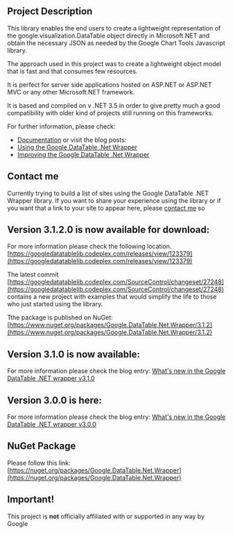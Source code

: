 ## Project Description

This library enables the end users to create a lightweight representation of the google.visualization.DataTable object directly in Microsoft.NET and obtain the necessary JSON as needed by the Google Chart Tools Javascript library.

The approach used in this project was to create a lightweight object model that is fast and that consumes few resources.

It is perfect for server side applications hosted on ASP.NET or ASP.NET MVC or any other Microsoft.NET framework. 

It is based and compiled on v .NET 3.5 in order to give pretty much a good compatibility with older kind of projects still running on this frameworks.

For further information, please check:
* [Documentation](https://github.com/zoranmax/GoogleDataTableLib/wiki) or visit the blog posts:
* [Using the Google DataTable .Net Wrapper](http://www.agile-code.com/blog/using-the-google-datatable-net-wrapper)
* [Improving the Google DataTable .Net Wrapper](http://www.agile-code.com/blog/improving-the-google-datatable-net-wrapper/)

## Contact me
Currently trying to build a list of sites using the Google DataTable .NET Wrapper library. If you want to share your experience using the library or if you want that a link to your site to appear here, please [contact me](http://www.agile-code.com/contact) so 

## Version 3.1.2.0 is now available for download:
For more information please check the following location.
[https://googledatatablelib.codeplex.com/releases/view/123379](https://googledatatablelib.codeplex.com/releases/view/123379)

The latest commit [https://googledatatablelib.codeplex.com/SourceControl/changeset/27248](https://googledatatablelib.codeplex.com/SourceControl/changeset/27248) contains a new project with examples that would simplify the life to those who just started using the library.

Tthe package is published on NuGet: [https://www.nuget.org/packages/Google.DataTable.Net.Wrapper/3.1.2](https://www.nuget.org/packages/Google.DataTable.Net.Wrapper/3.1.2)

## Version 3.1.0 is now available:
For more information please check the blog entry:
[What's new in the Google DataTable .NET wrapper v3.1.0](http://www.agile-code.com/blog/whats-new-in-google-datatable-net-wrapper-v3-1-0/)

## Version 3.0.0 is here:
For more information please check the blog entry: 
[What's new in the Google DataTable .NET wrapper v3.0.0](http://www.agile-code.com/blog/whats-new-in-google-datatable-net-wrapper-v3-0-0)

## NuGet Package

Please follow this link: [https://nuget.org/packages/Google.DataTable.Net.Wrapper](https://nuget.org/packages/Google.DataTable.Net.Wrapper)

## Important!

This project is **not** officially affiliated with or supported in any way by Google

